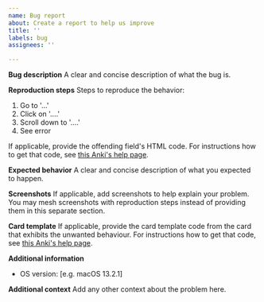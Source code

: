 ```yaml
---
name: Bug report
about: Create a report to help us improve
title: ''
labels: bug
assignees: ''

---
```


**Bug description**
A clear and concise description of what the bug is.

**Reproduction steps**
Steps to reproduce the behavior:
1. Go to '...'
2. Click on '....'
3. Scroll down to '....'
4. See error

If applicable, provide the offending field's HTML code. For instructions how to get that code, see [this Anki's help page](https://docs.ankiweb.net/editing.html#:~:text=allows%20editing%20the%20underlying%20html%20of%20a%20field.%2).

**Expected behavior**
A clear and concise description of what you expected to happen.

**Screenshots**
If applicable, add screenshots to help explain your problem. You may mesh screenshots with reproduction steps instead of providing them in this separate section.

**Card template**
If applicable, provide the card template code from the card that exhibits the unwanted behaviour. For instructions how to get that code, see [this Anki's help page](https://docs.ankiweb.net/templates/intro.html#the-templates-screen).

**Additional information**
 - OS version: [e.g. macOS 13.2.1]

**Additional context**
Add any other context about the problem here.

